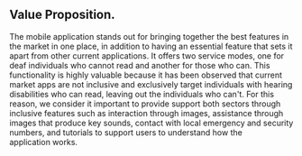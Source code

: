 ## Value Proposition.
The mobile application stands out for bringing together the best features in the market in one place, in addition to having an essential feature that sets it apart from other current applications. It offers two service modes, one for deaf individuals who cannot read and another for those who can. This functionality is highly valuable because it has been observed that current market apps are not inclusive and exclusively target individuals with hearing disabilities who can read, leaving out the individuals who can't. For this reason, we consider it important to provide support both sectors through inclusive features such as interaction through images, assistance through images that produce key sounds, contact with local emergency and security numbers, and tutorials to support users to understand how the application works.